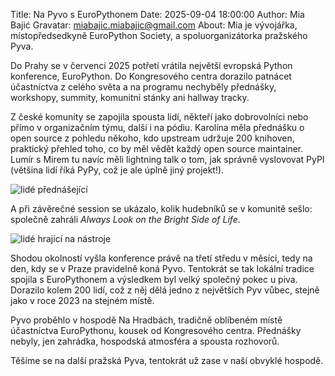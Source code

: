 Title: Na Pyvo s EuroPythonem
Date: 2025-09-04 18:00:00
Author: Mia Bajić
Gravatar: miabajic.miabajic@gmail.com
About: Mia je vývojářka, místopředsedkyně EuroPython Society, a spoluorganizátorka pražského Pyva. 

Do Prahy se v červenci 2025 potřetí vrátila největší evropská Python konference, EuroPython. Do Kongresového centra dorazilo patnácet účastníctva z celého světa a na programu nechyběly přednášky, workshopy, summity, komunitní stánky ani hallway tracky.

Z české komunity se zapojila spousta lidí, někteří jako dobrovolníci nebo přímo v organizačním týmu, další i na pódiu. Karolína měla přednášku o open source z pohledu někoho, kdo upstream udržuje 200 knihoven, praktický přehled toho, co by měl vědět každý open source maintainer. Lumír s Mirem tu navíc měli lightning talk o tom, jak správně vyslovovat PyPI (většina lidí říká PyPy, což je ale úplně jiný projekt!).

![lidé přednášející]({static}/images/ep2025.png)

A při závěrečné session se ukázalo, kolik hudebníků se v komunitě sešlo: společně zahráli *Always Look on the Bright Side of Life*.

![lidé hrající na nástroje]({static}/images/ep20251.png)

Shodou okolností vyšla konference právě na třetí středu v měsíci, tedy na den, kdy se v Praze pravidelně koná Pyvo. Tentokrát se tak lokální tradice spojila s EuroPythonem a výsledkem byl velký společný pokec u piva. Dorazilo kolem 200 lidí, což z něj dělá jedno z největších Pyv vůbec, stejně jako v roce 2023 na stejném místě. 

Pyvo proběhlo v hospodě Na Hradbách, tradičně oblíbeném místě účastníctva EuroPythonu, kousek od Kongresového centra. Přednášky nebyly, jen zahrádka, hospodská atmosféra a spousta rozhovorů.

Těšíme se na další pražská Pyva, tentokrát už zase v naší obvyklé hospodě.